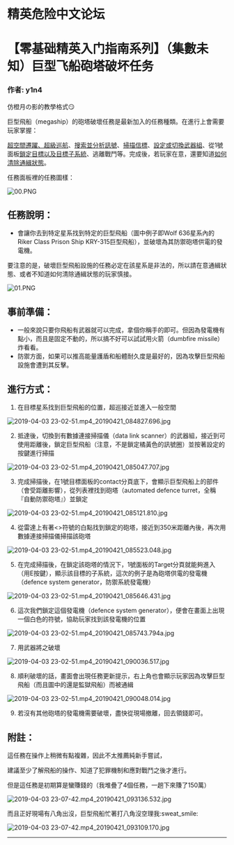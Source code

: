 




精英危险中文论坛
=========







 




# 【零基础精英入门指南系列】（集數未知）巨型飞船砲塔破坏任务





### 作者: y1n4



仿橙月の影的教學格式:smirk:


巨型飛船（megaship）的砲塔破壞任務是最新加入的任務種類。在進行上會需要玩家掌握：   
  

[超空間遷躍、超級巡航](https://www.bilibili.com/video/av27971229/)、[搜索並分析訊號](https://www.bilibili.com/video/av38632691/)、[掃描信標](https://www.bilibili.com/video/av37775601/)、[設定或切換武器組](https://www.bilibili.com/video/av40911680/)、從1號面板[鎖定目標以及目標子系統](https://www.bilibili.com/video/av27250755/)、逃離戰鬥等。完成後，若玩家在意，還要知道[如何清除通緝狀態](https://www.bilibili.com/video/av27388833/)。


任務面板裡的任務圖樣：   
  

![00.PNG](https://cdn.elitedanger.cn/Fg8OxWM8ayDe1j4xIJOoJXONAdUr.PNG)


任務說明：
-----


* 會讓你去到特定星系找到特定的巨型飛船（圖中例子即Wolf 636星系內的Riker Class Prison Ship KRY-315巨型飛船），並破壞為其防禦砲塔供電的發電機。   
  

 要注意的是，破壞巨型飛船設施的任務必定在該星系是非法的，所以請在意通緝狀態、或者不知道如何清除通緝狀態的玩家慎接。


![01.PNG](https://cdn.elitedanger.cn/Fk6e3_CRQSFSXci3nHWDelKZ_JBd.PNG)


事前準備：
-----


* 一般來說只要你飛船有武器就可以完成，拿個你稱手的即可。但因為發電機有點小，而且是固定不動的，所以搞不好可以試試用火箭（dumbfire missile）炸看看。
* 防禦方面，如果可以推高能量護盾和船體耐久度是最好的，因為攻擊巨型飛船設施會遭到其反擊。


進行方式：
-----


1. 在目標星系找到巨型飛船的位置，超巡接近並進入一般空間   
  

![2019-04-03 23-02-51.mp4_20190421_084827.696.jpg](https://cdn.elitedanger.cn/FjL4vYJgH4gMMO-K4dR-yiIyvVTF.jpg)


2. 抵達後，切換到有數據連接掃描儀（data link scanner）的武器組，接近到可使用距離後，鎖定巨型飛船（注意，不是鎖定橘黃色的訊號圈）並按著設定的按鍵進行掃描   
  

![2019-04-03 23-02-51.mp4_20190421_085047.707.jpg](https://cdn.elitedanger.cn/Fl44RZlE7VijcHXEd4um8tHvOUf7.jpg)


3. 完成掃描後，在1號目標面板的contact分頁底下，會顯示巨型飛船上的部件（會受距離影響），從列表裡找到砲塔（automated defence turret，全稱『自動防禦砲塔』）並鎖定   
  

![2019-04-03 23-02-51.mp4_20190421_085121.810.jpg](https://cdn.elitedanger.cn/Fkvl4G4Ny1DiaKawR80xHg6na1Sh.jpg)


4. 從雷達上有著<>符號的白點找到鎖定的砲塔，接近到350米距離內後，再次用數據連接掃描儀掃描該砲塔   
  

![2019-04-03 23-02-51.mp4_20190421_085523.048.jpg](https://cdn.elitedanger.cn/FvLZbBN0cQyL7S4datEm6gRUxTSt.jpg)


5. 在完成掃描後，在鎖定該砲塔的情況下，1號面板的Target分頁就能夠進入（用E按鍵），顯示該目標的子系統，這次的例子是為砲塔供電的發電機（defence system generator，防禦系統發電機）   
  

![2019-04-03 23-02-51.mp4_20190421_085646.431.jpg](https://cdn.elitedanger.cn/FoRAb83vXfLMp9Ozko1VSegXxafL.jpg)


6. 這次我們鎖定這個發電機（defence system generator），便會在畫面上出現一個白色的符號，協助玩家找到該發電機的位置   
  

![2019-04-03 23-02-51.mp4_20190421_085743.794a.jpg](https://cdn.elitedanger.cn/FsBt9mJ4vq8JOdIJJ4G4UvxPoZ2x.jpg)


7. 用武器將之破壞   
  

![2019-04-03 23-02-51.mp4_20190421_090036.517.jpg](https://cdn.elitedanger.cn/Fp04o9A_g0QeWCiMs2Eu2gZ4t-yC.jpg)


8. 順利破壞的話，畫面會出現任務更新提示，右上角也會顯示玩家因為攻擊巨型飛船（而且圖中的還是監獄飛船）而被通緝   
  

![2019-04-03 23-02-51.mp4_20190421_090048.014.jpg](https://cdn.elitedanger.cn/Fomsrbr1m4tcgq0NyqrgcufNFBPH.jpg)


9. 若沒有其他砲塔的發電機需要破壞，盡快從現場撤離，回去領錢即可。




  

附註：
---


這任務在操作上稍微有點複雜，因此不太推薦純新手嘗試，   
  

建議至少了解飛船的操作、知道了犯罪機制和應對戰鬥之後才進行。   
  

但是這任務是初期算是蠻賺錢的（我堆疊了4個任務，一趟下來賺了150萬）   
  

![2019-04-03 23-07-42.mp4_20190421_093136.532.jpg](https://cdn.elitedanger.cn/FhwFXpIEc7VQPK9BDbb2QFQQGHOH.jpg)


而且正好現場有八角出沒，巨型飛船忙著打八角沒空理我:sweat\_smile:   
  

![2019-04-03 23-07-42.mp4_20190421_093109.170.jpg](https://cdn.elitedanger.cn/FlGV77DcBHML4x2IexTzroaVLmQU.jpg)






---










